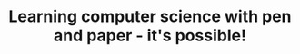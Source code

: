 ---
id: "aid-lab-02-eng" # nochmal überlegen
method: "Seminar"
institution: "Faculty of Educational Science"
title: "Learning computer science with pen and paper - it's possible!"
title_project:
title_short: "Interdisciplinary AI + Data Lab in Teacher Education"
period: "Apr 23 ­­- Mar 24 (12 months)"
foerderlinie: "Transfer-orientated data literacy"
round: "2"
filter: spotlights
lecture2go: "70365"
uhh_url: "https://www.hcl.uni-hamburg.de/en/ddlitlab/data-literacy-lehrlabor/spotlight-dl-lehrlabor-interviewreihe/spotlight-folge-02.html"
contributors: "Maimon Thiems, Prof. Dr. Sandra Schulz, Moritz Kreinsen, Prof. Dr. Sandra Sprenger"
quote:
spotlight_interview: "Ja"
text: |
    AI crash course for student teachers and pupils in year 8: concepts such as "AI Unplugged" enable not only secondary school pupils but also student teachers of all subjects to learn valuable knowledge about how AI works. In co-creation, small research projects are also created in which the knowledge learnt is directly applied.

    In this interview, Moritz Kreinsen tells us about his teaching project ‘Teacher AID Lab - Interdisciplinary AI + Data Lab in Teacher Education’, which was funded by the Digital and Data Literacy in Teaching Lab (DDLitLab for short) in 2023 and 2024 and carried out at the Faculty of Education at the University of Hamburg and the Schülerforschungszentrum Hamburg.

    *The aim: to give Master's degree students in all subjects a quick introduction to the basics of AI and also to encourage them to gain practical experience working with pupils beyond the usual internships.*

image: "https://assets.rrz.uni-hamburg.de/instance_assets/zentrale/20784969/spotlight-data-literacy-lehrlabor--02--moitz-kreinsen--733x414px-f0dd2117219b47ac2aa48410da994dd0eafc087d.png"
image_credit: "UHH / Pawlowski"
link_external: "https://www.sfz-hamburg.de/"
stine:
podcast: "https://www.pod.uni-hamburg.de/1/blog/16__/file/5/s/webplayer/c/episode/spotlight-folge02-kreinsen.mp3"
---